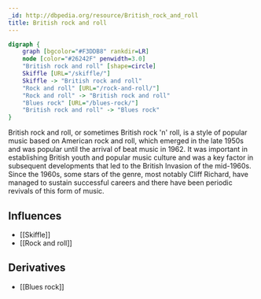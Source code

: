 ```yaml
---
_id: http://dbpedia.org/resource/British_rock_and_roll
title: British rock and roll
---
```


```dot
digraph {
	graph [bgcolor="#F3DDB8" rankdir=LR]
	node [color="#26242F" penwidth=3.0]
	"British rock and roll" [shape=circle]
	Skiffle [URL="/skiffle/"]
	Skiffle -> "British rock and roll"
	"Rock and roll" [URL="/rock-and-roll/"]
	"Rock and roll" -> "British rock and roll"
	"Blues rock" [URL="/blues-rock/"]
	"British rock and roll" -> "Blues rock"
}
```

British rock and roll, or sometimes British rock 'n' roll, is a style of popular music based on American rock and roll, which emerged in the late 1950s and was popular until the arrival of beat music in 1962. It was important in establishing British youth and popular music culture and was a key factor in subsequent developments that led to the British Invasion of the mid-1960s. Since the 1960s, some stars of the genre, most notably Cliff Richard, have managed to sustain successful careers and there have been periodic revivals of this form of music.

## Influences
- [[Skiffle]]
- [[Rock and roll]]

## Derivatives
- [[Blues rock]]
